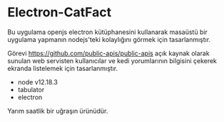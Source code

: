 # Electron-CatFact

Bu uygulama openjs electron kütüphanesini kullanarak masaüstü bir uygulama yapmanın nodejs'teki kolaylığını görmek için tasarlanmıştır.

Görevi https://github.com/public-apis/public-apis açık kaynak olarak sunulan web servisten kullanıcılar ve kedi yorumlarının bilgisini çekerek ekranda listelemek için tasarlanmıştır.

- node v12.18.3
- tabulator
- electron 

Yarım saatlik bir uğraşın ürünüdür.